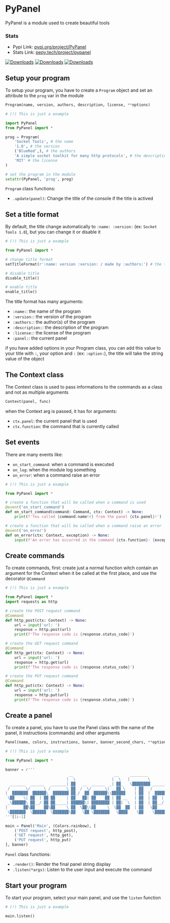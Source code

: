 # PyPanel

PyPanel is a module used to create beautiful tools

### Stats
- Pypi Link: [pypi.org/project/PyPanel](https://pypi.org/project/PyPanel)
- Stats Link: [pepy.tech/project/pypanel](https://pepy.tech/project/PyPanel)

[![Downloads](https://static.pepy.tech/personalized-badge/pypanel?period=total&units=international_system&left_color=red&right_color=red&left_text=Downloads)](https://pepy.tech/project/pypanel)
[![Downloads](https://static.pepy.tech/personalized-badge/pypanel?period=month&units=international_system&left_color=red&right_color=red&left_text=Downloads%20per%20month)](https://pepy.tech/project/pypanel)
[![Downloads](https://static.pepy.tech/personalized-badge/pypanel?period=week&units=international_system&left_color=red&right_color=red&left_text=Downloads%20per%20week)](https://pepy.tech/project/pypanel)

## Setup your program

To setup your program, you have to create a `Program` object and set an attribute to the `prog` var in the module

```python
Program(name, version, authors, description, license, **options)
```

```python
# (!) This is just a example

import PyPanel
from PyPanel import *

prog = Program(
    'Socket Tools', # the name
    '1.0', # the version
    ('BlueRed',), # the authors
    'A simple socket toolkit for many http protocols', # the description
    'MIT' # the license
)

# set the program in the module
setattr(PyPanel, 'prog', prog)
```

`Program` class functions:
- `.update(panel)`: Change the title of the console if the title is actived

## Set a title format
By default, the title change automatically to `:name: :version:` (ex: `Socket Tools 1.0`), but you can change it or disable it

```python
# (!) This is just a example

from PyPanel import *

# change title format
setTitleFormat(r':name: version :version: / made by :authors:') # the title will be 

# disable title
disable_title()

# enable title
enable_title()
```

The title format has many arguments:
- `:name:`: the name of the program
- `:version:`: the version of the program
- `:authors:`: the author(s) of the program
- `:description:`: the description of the program
- `:license:`: the license of the program
- `:panel:`: the current panel

if you have added options in your Program class, you can add this value to your title with `:`, your option and `:` (ex: `:option:`), the title will take the string value of the object

## The Context class
The Context class is used to pass informations to the commands as a class and not as multiple arguments

```python
Context(panel, func)
```

when the Context arg is passed, it has for arguments:
- `ctx.panel`: the current panel that is used
- `ctx.function`: the command that is currently called

## Set events

There are many events like:

- `on_start_command`: when a command is executed
- `on_log`: when the module log something
- `on_error`: when a command raise an error

```python
# (!) This is just a example

from PyPanel import *

# create a function that will be called when a command is used
@event('on_start_command')
def on_start_command(command: Command, ctx: Context) -> None:
    print(f'You called {command.name!r} from the panel {ctx.panel}!')

# create a function that will be called when a command raise an error
@event('on_error')
def on_error(ctx: Context, exception) -> None:
    input(f'An error has occurred in the command {ctx.function}: {exception}')
```

## Create commands

To create commands, first: create just a normal function witch contain an argument for the Context when it be called at the first place, and use the decorator `@Command`

```python
# (!) This is just a example

from PyPanel import *
import requests as http

# create the POST request command
@Command
def http_post(ctx: Context) -> None:
    url = input('url: ')
    response = http.post(url)
    print(f'The response code is {response.status_code}')

# create the GET request command
@Command
def http_get(ctx: Context) -> None:
    url = input('url: ')
    response = http.get(url)
    print(f'The response code is {response.status_code}')

# create the PUT request command
@Command
def http_put(ctx: Context) -> None:
    url = input('url: ')
    response = http.put(url)
    print(f'The response code is {response.status_code}')
```

## Create a panel

To create a panel, you have to use the Panel class with the name of the panel, it instructions (commands) and other arguments

```python
Panel(name, colors, instructions, banner, banner_second_chars, **options)
```

```python
# (!) This is just a example

from PyPanel import *

banner = r'''
                            __                  __     ________                   __ 
                           |  \                |  \   |        \                 |  \
  _______  ______   _______| ▓▓   __  ______  _| ▓▓_   \▓▓▓▓▓▓▓▓ ______   ______ | ▓▓
 /       \/      \ /       \ ▓▓  /  \/      \|   ▓▓ \    | ▓▓   /      \ /      \| ▓▓
|  ▓▓▓▓▓▓▓  ▓▓▓▓▓▓\  ▓▓▓▓▓▓▓ ▓▓_/  ▓▓  ▓▓▓▓▓▓\\▓▓▓▓▓▓    | ▓▓  |  ▓▓▓▓▓▓\  ▓▓▓▓▓▓\ ▓▓
 \▓▓    \| ▓▓  | ▓▓ ▓▓     | ▓▓   ▓▓| ▓▓    ▓▓ | ▓▓ __   | ▓▓  | ▓▓  | ▓▓ ▓▓  | ▓▓ ▓▓
 _\▓▓▓▓▓▓\ ▓▓__/ ▓▓ ▓▓_____| ▓▓▓▓▓▓\| ▓▓▓▓▓▓▓▓ | ▓▓|  \  | ▓▓  | ▓▓__/ ▓▓ ▓▓__/ ▓▓ ▓▓
|       ▓▓\▓▓    ▓▓\▓▓     \ ▓▓  \▓▓\\▓▓     \  \▓▓  ▓▓  | ▓▓   \▓▓    ▓▓\▓▓    ▓▓ ▓▓
 \▓▓▓▓▓▓▓  \▓▓▓▓▓▓  \▓▓▓▓▓▓▓\▓▓   \▓▓ \▓▓▓▓▓▓▓   \▓▓▓▓    \▓▓    \▓▓▓▓▓▓  \▓▓▓▓▓▓ \▓▓
'''[1:-1]

main = Panel('Main', (Colors.rainbow), [
    ('POST request', http_post),
    ('GET request', http_get),
    ('PUT request', http_put)
], banner)
```

`Panel` class functions:
- `.render()`: Render the final panel string display
- `.listen(*args)`: Listen to the user input and execute the command

## Start your program
To start your program, select your main panel, and use the `listen` function

```python
# (!) This is just a example

main.listen()
```
